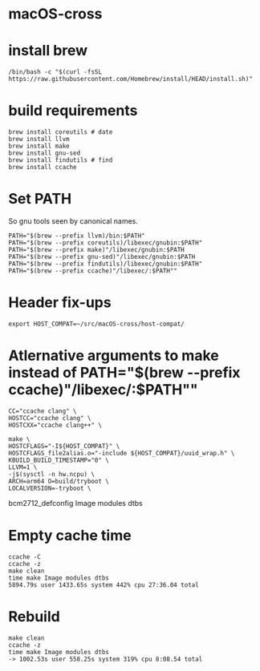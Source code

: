 # macOS-cross

# install brew
```
/bin/bash -c "$(curl -fsSL https://raw.githubusercontent.com/Homebrew/install/HEAD/install.sh)"
```

# build requirements
```
brew install coreutils # date
brew install llvm
brew install make
brew install gnu-sed
brew install findutils # find
brew install ccache
```

# Set PATH
So gnu tools seen by canonical names.
```
PATH="$(brew --prefix llvm)/bin:$PATH"
PATH="$(brew --prefix coreutils)/libexec/gnubin:$PATH"
PATH="$(brew --prefix make)"/libexec/gnubin:$PATH
PATH="$(brew --prefix gnu-sed)"/libexec/gnubin:$PATH
PATH="$(brew --prefix findutils)/libexec/gnubin:$PATH"
PATH="$(brew --prefix ccache)"/libexec/:$PATH""
```

# Header fix-ups
```
export HOST_COMPAT=~/src/macOS-cross/host-compat/
```

# Atlernative arguments to make instead of PATH="$(brew --prefix ccache)"/libexec/:$PATH""
```
CC="ccache clang" \
HOSTCC="ccache clang" \
HOSTCXX="ccache clang++" \
```

```
make \
HOSTCFLAGS="-I${HOST_COMPAT}" \
HOSTCFLAGS_file2alias.o="-include ${HOST_COMPAT}/uuid_wrap.h" \
KBUILD_BUILD_TIMESTAMP="0" \
LLVM=1 \
-j$(sysctl -n hw.ncpu) \
ARCH=arm64 O=build/tryboot \
LOCALVERSION=-tryboot \
```

bcm2712_defconfig
Image modules dtbs

# Empty cache time
```
ccache -C
ccache -z
make clean
time make Image modules dtbs
5894.79s user 1433.65s system 442% cpu 27:36.04 total
```

# Rebuild
```
make clean
ccache -z
time make Image modules dtbs
-> 1002.53s user 558.25s system 319% cpu 8:08.54 total
```
